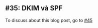 ## #35: DKIM và SPF 

To discuss about this blog post, go to [#45](https://github.com/ngxson/blog-comments/issues/45)

<!-- {"issue":45} -->